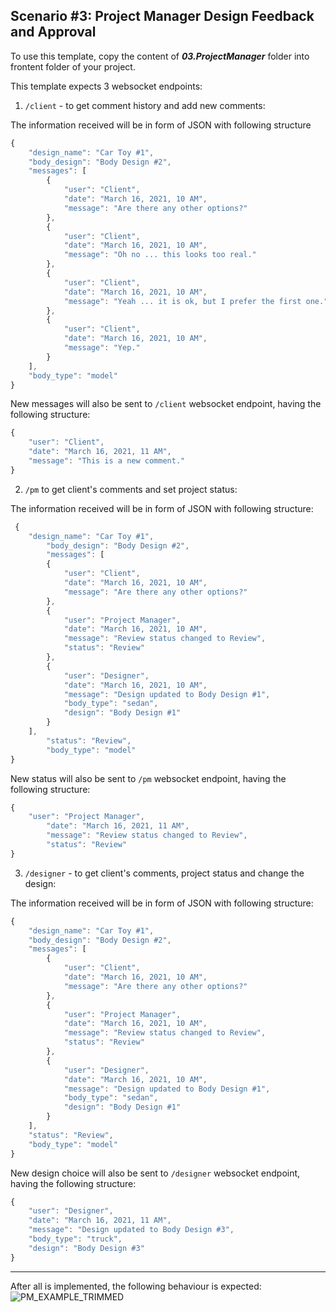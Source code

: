 ## Scenario #3: Project Manager Design Feedback and Approval

To use this template, copy the content of **_03.ProjectManager_** folder into frontent folder of your project.

This template expects 3 websocket endpoints:

1. `/client` - to get comment history and add new comments:

The information received will be in form of JSON with following structure

```javascript
{
    "design_name": "Car Toy #1",
    "body_design": "Body Design #2",
    "messages": [
        {
            "user": "Client",
            "date": "March 16, 2021, 10 AM",
            "message": "Are there any other options?"
        },
        {
            "user": "Client",
            "date": "March 16, 2021, 10 AM",
            "message": "Oh no ... this looks too real."
        },
        {
            "user": "Client",
            "date": "March 16, 2021, 10 AM",
            "message": "Yeah ... it is ok, but I prefer the first one."
        },
        {
            "user": "Client",
            "date": "March 16, 2021, 10 AM",
            "message": "Yep."
        }
    ],
    "body_type": "model"
}
```

New messages will also be sent to `/client` websocket endpoint, having the following structure:

```javascript
{
    "user": "Client",
    "date": "March 16, 2021, 11 AM",
    "message": "This is a new comment."
}
```

2. `/pm` to get client's comments and set project status:
   
The information received will be in form of JSON with following structure:
 
```javascript
 {
    "design_name": "Car Toy #1",
        "body_design": "Body Design #2",
        "messages": [
        {
            "user": "Client",
            "date": "March 16, 2021, 10 AM",
            "message": "Are there any other options?"
        },
        {
            "user": "Project Manager",
            "date": "March 16, 2021, 10 AM",
            "message": "Review status changed to Review",
            "status": "Review"
        },
        {
            "user": "Designer",
            "date": "March 16, 2021, 10 AM",
            "message": "Design updated to Body Design #1",
            "body_type": "sedan",
            "design": "Body Design #1"
        }
    ],
        "status": "Review",
        "body_type": "model"
}
 ```

New status will also be sent to `/pm` websocket endpoint, having the following structure:

```javascript
{
    "user": "Project Manager",
        "date": "March 16, 2021, 11 AM",
        "message": "Review status changed to Review",
        "status": "Review"
}
```

3. `/designer` - to get client's comments, project status and change the design:
   
The information received will be in form of JSON with following structure:

```javascript
{
    "design_name": "Car Toy #1",
    "body_design": "Body Design #2",
    "messages": [
        {
            "user": "Client",
            "date": "March 16, 2021, 10 AM",
            "message": "Are there any other options?"
        },
        {
            "user": "Project Manager",
            "date": "March 16, 2021, 10 AM",
            "message": "Review status changed to Review",
            "status": "Review"
        },
        {
            "user": "Designer",
            "date": "March 16, 2021, 10 AM",
            "message": "Design updated to Body Design #1",
            "body_type": "sedan",
            "design": "Body Design #1"
        }
    ],
    "status": "Review",
    "body_type": "model"
}
```

New design choice will also be sent to `/designer` websocket endpoint, having the following structure:
 
```javascript
{
    "user": "Designer",
    "date": "March 16, 2021, 11 AM",
    "message": "Design updated to Body Design #3",
    "body_type": "truck",
    "design": "Body Design #3"
}
```

-----

After all is implemented, the following behaviour is expected:
![PM_EXAMPLE_TRIMMED](https://user-images.githubusercontent.com/969404/111333198-d983e880-8648-11eb-81f5-7145321e3f41.gif)
